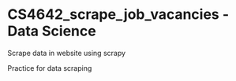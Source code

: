 # CS4642_scrape_job_vacancies - Data Science

Scrape data in website using scrapy 

Practice for data scraping
